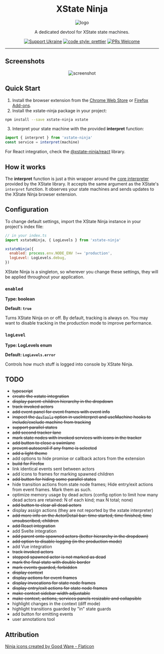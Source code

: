 <div align="center">
  <h1>XState Ninja</h1>
  <img src="https://user-images.githubusercontent.com/489018/182801436-1a9c7cfd-9c67-4343-a430-17ec63f0ff3b.png" alt="logo" />
  <p>A dedicated devtool for XState state machines.</p>
  <p>    
    <a href="https://github.com/support-ukraine/support-ukraine"><img src="https://bit.ly/support-ukraine-now" alt="Support Ukraine" /></a>
    <a href="https://github.com/prettier/prettier"><img src="https://img.shields.io/badge/code_style-prettier-ff69b4.svg" alt="code style: prettier" /></a>
    <a href="http://makeapullrequest.com"><img src="https://img.shields.io/badge/PRs-welcome-brightgreen.svg" alt="PRs Welcome" /></a>
  </p>
  <hr/>
</div>

## Screenshots

<div align="center">
  <img src="https://user-images.githubusercontent.com/489018/193230455-1499360e-79b4-4e38-903c-befd6d311eb6.png" alt="screenshot" />
</div>

## Quick Start

1. Install the browser extension from the [Chrome Web Store](https://chrome.google.com/webstore/detail/xstate-ninja/cogeldipmkjdfjgjkghlmhehejpmcfif) or [Firefox Add-ons](https://addons.mozilla.org/en-US/firefox/addon/xstate-ninja/).
2. Install the xstate-ninja package in your project:

```bash
npm install --save xstate-ninja xstate
```

3. Interpret your state machine with the provided **interpret** function:

```javascript
import { interpret } from 'xstate-ninja'
const service = interpret(machine)
```

For React integration, check the [@xstate-ninja/react](https://github.com/rlaffers/xstate-ninja/tree/master/packages/xstate-ninja-react) library.

## How it works

The **interpret** function is just a thin wrapper around the [core interpreter](https://xstate.js.org/docs/guides/interpretation.html#interpreter) provided by the XState library. It accepts the same argument as the XState's `interpret` function. It observes your state machines and sends updates to the XState Ninja browser extension.

## Configuration

To change default settings, import the XState Ninja instance in your project's index file:

```javascript
// in your index.ts
import xstateNinja, { LogLevels } from 'xstate-ninja'

xstateNinja({
  enabled: process.env.NODE_ENV !== 'production',
  logLevel: LogLevels.debug,
})
```

XState Ninja is a singleton, so wherever you change these settings, they will be applied throughout your application.

### `enabled`

**Type: boolean**

**Default: `true`**

Turns XState Ninja on or off. By default, tracking is always on. You may want to disable tracking in the production mode to improve performance.

### `logLevel`

**Type: LogLevels enum**

**Default: `LogLevels.error`**

Controls how much stuff is logged into console by XState Ninja.

## TODO

- ~~typescript~~
- ~~create the xstate integration~~
- ~~display parent-children hierarchy in the dropdown~~
- ~~track invoked actors~~
- ~~add event panel for event frames with event info~~
- ~~inspect the `devTools` option in useInterpret and useMachine hooks to include/exclude machine from tracking~~
- ~~support parallel states~~
- ~~add second tracker lane~~
- ~~mark state nodes with invoked services with icons in the tracker~~
- ~~add button to close a swimlane~~
- ~~prevent autoscroll if any frame is selected~~
- ~~add a light theme~~
- add options to hide promise or callback actors from the extension
- ~~build for Firefox~~
- link identical events sent between actors
- add icons to frames for marking spawned children
- ~~add button for hiding some parallel states~~
- hide transition actions from state node frames; Hide entry/exit actions from event frames. Mark them as such.
- optimize memory usage by dead actors (config option to limit how many dead actors are retained: N of each kind; max N total; none)
- ~~add button to clear all dead actors~~
- display assign actions (they are not reported by the xstate interpreter)
- ~~add more info on the ActorDetail bar: time started, time finished, time unsubscribed, children~~
- ~~add React integration~~
- add Svelte integration
- ~~add parent onto spawned actors (better hierarchy in the dropdown)~~
- ~~add option to disable logging (in the production mode)~~
- add Vue integration
- ~~track invoked actors~~
- ~~stopped spawned actor is not marked as dead~~
- ~~mark the final state with double border~~
- ~~mark events guarded, forbidden~~
- ~~display context~~
- ~~display actions for event frames~~
- ~~display invocations for state node frames~~
- ~~display entry/exit actions for state node frames~~
- ~~make context sidebar width adjustable~~
- ~~make context, actions, services panels resizable and collapsible~~
- highlight changes in the context (diff mode)
- highlight transitions guarded by "in" state guards
- add button for emitting events
- user annotations tool

## Attribution

[Ninja icons created by Good Ware - Flaticon](https://www.flaticon.com/free-icons/ninja)
